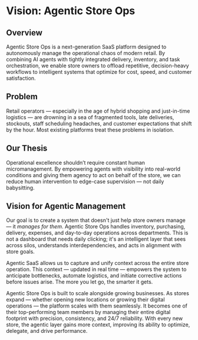 # Vision: Agentic Store Ops

## Overview

Agentic Store Ops is a next-generation SaaS platform designed to autonomously manage the operational chaos of modern retail. By combining AI agents with tightly integrated delivery, inventory, and task orchestration, we enable store owners to offload repetitive, decision-heavy workflows to intelligent systems that optimize for cost, speed, and customer satisfaction.

## Problem

Retail operators — especially in the age of hybrid shopping and just-in-time logistics — are drowning in a sea of fragmented tools, late deliveries, stockouts, staff scheduling headaches, and customer expectations that shift by the hour. Most existing platforms treat these problems in isolation.

## Our Thesis

Operational excellence shouldn’t require constant human micromanagement. By empowering agents with visibility into real-world conditions and giving them agency to act on behalf of the store, we can reduce human intervention to edge-case supervision — not daily babysitting.

## Vision for Agentic Management

Our goal is to create a system that doesn't just help store owners manage — it *manages for them*. Agentic Store Ops handles inventory, purchasing, delivery, expenses, and day-to-day operations across departments. This is not a dashboard that needs daily clicking; it's an intelligent layer that sees across silos, understands interdependencies, and acts in alignment with store goals.

Agentic SaaS allows us to capture and unify context across the entire store operation. This context — updated in real time — empowers the system to anticipate bottlenecks, automate logistics, and initiate corrective actions before issues arise. The more you let go, the smarter it gets.

Agentic Store Ops is built to scale alongside growing businesses. As stores expand — whether opening new locations or growing their digital operations — the platform scales with them seamlessly. It becomes one of their top-performing team members by managing their entire digital footprint with precision, consistency, and 24/7 reliability. With every new store, the agentic layer gains more context, improving its ability to optimize, delegate, and drive performance.